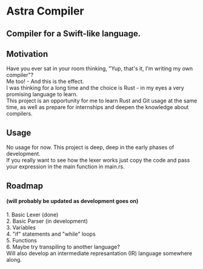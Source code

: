 # Astra Compiler
## Compiler for a Swift-like language.<br>

## Motivation
Have you ever sat in your room thinking, "Yup, that's it, I'm writing my own compiler"?<br>
Me too! - And this is the effect.<br>
I was thinking for a long time and the choice is Rust - in my eyes a very promising language to learn. <br>
This project is an opportunity for me to learn Rust and Git usage at the same time, as well as prepare for internships and deepen the knowledge about compilers.

## Usage 
No usage for now. This project is deep, deep in the early phases of development.<br>
If you really want to see how the lexer works just copy the code and pass your expression in the main function in main.rs. 

## Roadmap 
<h4>(will probably be updated as development goes on)</h4>
1. Basic Lexer (done)<br>
2. Basic Parser (in development)<br>
3. Variables <br>
4. "if" statements and "while" loops<br>
5. Functions<br>
6. Maybe try transpiling to another language? <br>
Will also develop an intermediate represantation (IR) language somewhere along.

